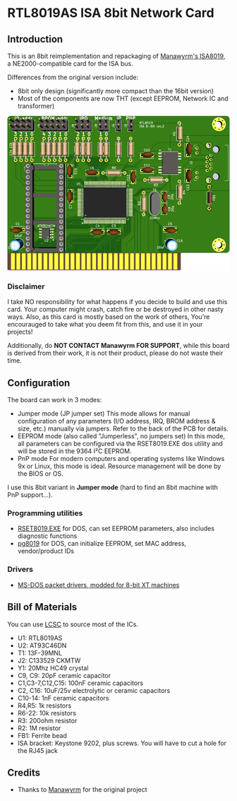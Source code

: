 # RTL8019AS ISA 8bit Network Card

## Introduction

This is an 8bit reimplementation and repackaging of [Manawyrm's ISA8019](https://github.com/Manawyrm/ISA8019), a NE2000-compatible card for the ISA bus.

Differences from the original version include:
- 8bit only design (significantly more compact than the 16bit version)
- Most of the components are now THT (except EEPROM, Network IC and transformer)

![Rev. 1.0 PCB](pics/ISA8019.png)

### Disclaimer

I take NO responsibility for what happens if you decide to build and use this card. Your computer might crash, catch fire or be destroyed in other nasty ways.
Also, as this card is mostly based on the work of others, You're encourauged to take what you deem fit from this, and use it in your projects!

Additionally, do **NOT CONTACT Manawyrm FOR SUPPORT**, while this board is derived from their work, it is not their product, please do not waste their time.

## Configuration

The board can work in 3 modes:
- Jumper mode (JP jumper set)
This mode allows for manual configuration of any parameters (I/O address, IRQ, BROM address & size, etc.) manually via jumpers. Refer to the back of the PCB for details. 
- EEPROM mode (also called "Jumperless", no jumpers set)
In this mode, all parameters can be configured via the RSET8019.EXE dos utility and will be stored in the 9364 I²C EEPROM.
- PnP mode
For modern computers and operating systems like Windows 9x or Linux, this mode is ideal. Resource management will be done by the BIOS or OS.

I use this 8bit variant in **Jumper mode** (hard to find an 8bit machine with PnP support...).

### Programming utilities

- [RSET8019.EXE](software/Programming%20utilities/Rset8019.exe) for DOS, can set EEPROM parameters, also includes diagnostic functions
- [pg8019](software/Programming%20utilities/pg8019) for DOS, can initialize EEPROM, set MAC address, vendor/product IDs 

### Drivers
- [MS-DOS packet drivers, modded for 8-bit XT machines](software/Drivers/Crynwr%20packet%20driver%20-%20modified%20for%208bit%20operation)

## Bill of Materials

You can use [LCSC](https://lcsc.com) to source most of the ICs.

- U1: RTL8019AS
- U2: AT93C46DN
- T1: 13F-39MNL
- J2: C133529 CKMTW
- Y1: 20Mhz HC49 crystal
- C9, C9: 20pF ceramic capacitor
- C1,C3-7,C12,C15: 100nF ceramic capacitors
- C2, C16: 10uF/25v electrolytic or ceramic capacitors
- C10-14: 1nF ceramic capacitors
- R4,R5: 1k resistors
- R6-22: 10k resistors
- R3: 200ohm resistor
- R2: 1M resistor
- FB1: Ferrite bead
- ISA bracket: Keystone 9202, plus screws. You will have to cut a hole for the RJ45 jack

## Credits

- Thanks to [Manawyrm](https://github.com/Manawyrm/ISA8019) for the original project

